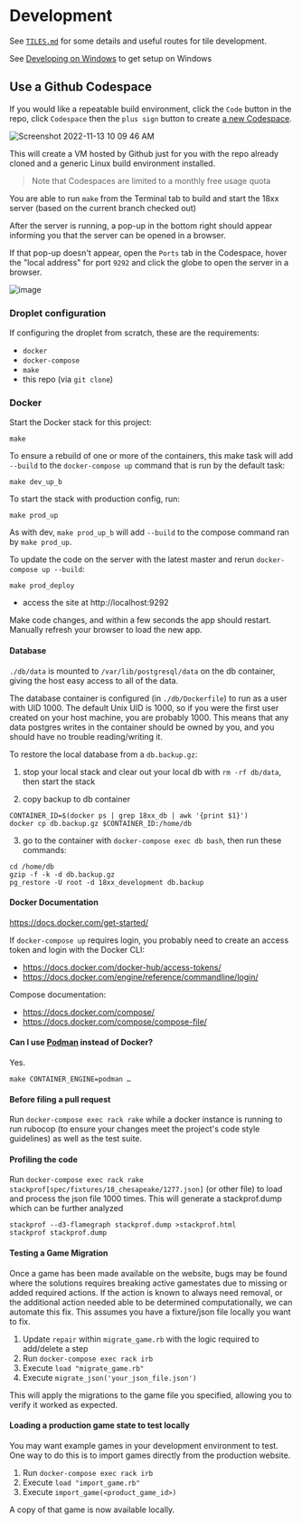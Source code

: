 # Development

See [`TILES.md`](/TILES.md) for some details and useful routes for tile
development.

See [Developing on Windows](https://github.com/tobymao/18xx/wiki/Developing-For-18xx.games#developing-on-windows) to get setup on Windows

## Use a Github Codespace

If you would like a repeatable build environment, click the `Code` button in the repo, click `Codespace` then the `plus sign` button to create [a new Codespace](https://github.com/features/codespaces). 

![Screenshot 2022-11-13 10 09 46 AM](https://user-images.githubusercontent.com/1711810/201537600-294512b8-3a99-4762-8c16-d64294706434.png)

This will create a VM hosted by Github just for you with the repo already cloned and a generic Linux build environment installed.

> Note that Codespaces are limited to a monthly free usage quota

You are able to run `make` from the Terminal tab to build and start the 18xx server (based on the current branch checked out)

After the server is running, a pop-up in the bottom right should appear informing you that the server can be opened in a browser.

If that pop-up doesn't appear, open the `Ports` tab in the Codespace, hover the "local address" for port `9292` and click the globe to open the server in a browser.

![image](https://user-images.githubusercontent.com/1711810/201538007-a5b4bf8a-9214-4ca3-a6a5-6304601c34c2.png)


### Droplet configuration

If configuring the droplet from scratch, these are the requirements:

- `docker`
- `docker-compose`
- `make`
- this repo (via `git clone`)

### Docker

Start the Docker stack for this project:

```
make
```

To ensure a rebuild of one or more of the containers, this make task will add
`--build` to the `docker-compose up` command that is run by the default task:

```
make dev_up_b
```

To start the stack with production config, run:

```
make prod_up
```

As with dev, `make prod_up_b` will add `--build` to the compose command ran by
`make prod_up`.

To update the code on the server with the latest master and rerun
`docker-compose up --build`:

```
make prod_deploy
```

- access the site at http://localhost:9292

Make code changes, and within a few seconds the app should restart. Manually
refresh your browser to load the new app.

#### Database

`./db/data` is mounted to `/var/lib/postgresql/data` on the db container, giving
the host easy access to all of the data.

The database container is configured (in `./db/Dockerfile`) to run as a user
with UID 1000. The default Unix UID is 1000, so if you were the first user
created on your host machine, you are probably 1000. This means that any data
postgres writes in the container should be owned by you, and you should have no
trouble reading/writing it.

To restore the local database from a `db.backup.gz`:

1. stop your local stack and clear out your local db with `rm -rf db/data`, then
   start the stack

2. copy backup to db container

```
CONTAINER_ID=$(docker ps | grep 18xx_db | awk '{print $1}')
docker cp db.backup.gz $CONTAINER_ID:/home/db
```

3. go to the container with `docker-compose exec db bash`, then run these
   commands:

```
cd /home/db
gzip -f -k -d db.backup.gz
pg_restore -U root -d 18xx_development db.backup
```

#### Docker Documentation

https://docs.docker.com/get-started/

If `docker-compose up` requires login, you probably need to create an access
token and login with the Docker CLI:

- https://docs.docker.com/docker-hub/access-tokens/
- https://docs.docker.com/engine/reference/commandline/login/

Compose documentation:

- https://docs.docker.com/compose/
- https://docs.docker.com/compose/compose-file/

#### Can I use [Podman](https://podman.io/) instead of Docker?

Yes.

```
make CONTAINER_ENGINE=podman …
```


#### Before filing a pull request

Run `docker-compose exec rack rake` while a docker instance is running to run rubocop (to ensure your changes meet the project's code style guidelines) as well as the test suite.

#### Profiling the code

Run `docker-compose exec rack rake stackprof[spec/fixtures/18_chesapeake/1277.json]` (or other file) to load and process the json file 1000 times. This will generate a stackprof.dump which can be further analyzed

```
stackprof --d3-flamegraph stackprof.dump >stackprof.html
stackprof stackprof.dump
```

#### Testing a Game Migration

Once a game has been made available on the website, bugs may be found where the solutions requires breaking active gamestates due to missing or added required actions. If the action is known to always need removal, or the additional action needed able to be determined computationally, we can automate this fix. This assumes you have a fixture/json file locally you want to fix.

1. Update `repair` within `migrate_game.rb` with the logic required to add/delete a step
2. Run `docker-compose exec rack irb`
3. Execute `load "migrate_game.rb"`
4. Execute `migrate_json('your_json_file.json')`

This will apply the migrations to the game file you specified, allowing you to verify it worked as expected.

#### Loading a production game state to test locally

You may want example games in your development environment to test. One way to do this is to import games directly from the production website.

1. Run `docker-compose exec rack irb`
2. Execute `load "import_game.rb"`
3. Execute `import_game(<product_game_id>)`

A copy of that game is now available locally. 

